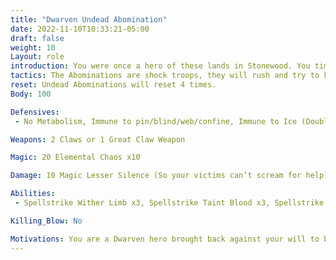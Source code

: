```yaml
---
title: "Dwarven Undead Abomination"
date: 2022-11-10T10:33:21-05:00
draft: false
weight: 10
Layout: role
introduction: You were once a hero of these lands in Stonewood. You time came and passed. But now you rise against your own will enslaved to Chaos by the Bloody Fist. You hate what you are doing but you do it without question as it was willed by creatures more powerful than yourself.
tactics: The Abominations are shock troops, they will rush and try to kill who they can.
reset: Undead Abominations will reset 4 times.
Body: 100

Defensives: 
 - No Metabolism, Immune to pin/blind/web/confine, Immune to Ice (Double taken from Flame), Healed by Chaos, Dodge x3, Phase x3

Weapons: 2 Claws or 1 Great Claw Weapon

Magic: 20 Elemental Chaos x10

Damage: 10 Magic Lesser Silence (So your victims can’t scream for help)

Abilities: 
 - Spellstrike Wither Limb x3, Spellstrike Taint Blood x3, Spellstrike Fear x3

Killing_Blow: No

Motivations: You are a Dwarven hero brought back against your will to be the undoing of Stonewood. You feel that internal hate for doing this, but you are a cold slow moving killing machine. You only walk you don’t run to chase. When players are downed, move past them for the Death Knights to kill and create Undead on. Keep the pressure on the players by constantly advancing on them
---
```














